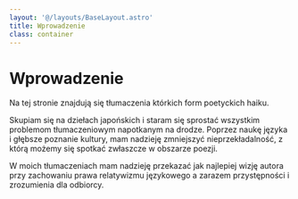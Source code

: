 ```yaml
---
layout: '@/layouts/BaseLayout.astro'
title: Wprowadzenie
class: container
---
```


# Wprowadzenie
Na tej stronie znajdują się tłumaczenia którkich form poetyckich haiku.

Skupiam się na dziełach japońskich i staram się sprostać wszystkim problemom tłumaczeniowym napotkanym na drodze. 
Poprzez naukę języka i głębsze poznanie kultury, mam nadzieję zmniejszyć nieprzekładalność, z którą możemy się spotkać zwłaszcze w obszarze poezji. 

W moich tłumaczeniach mam nadzieję przekazać jak najlepiej wizję autora przy zachowaniu prawa relatywizmu językowego a zarazem przystępności i zrozumienia dla odbiorcy. 

